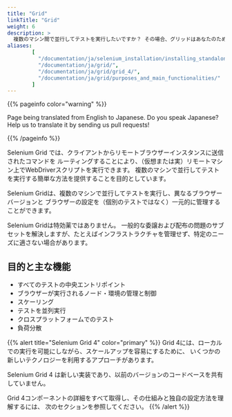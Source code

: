 ```yaml
---
title: "Grid"
linkTitle: "Grid"
weight: 6
description: >
  複数のマシン間で並行してテストを実行したいですか？ その場合、グリッドはあなたのためになります。
aliases: 
        [
          "/documentation/ja/selenium_installation/installing_standalone_server/",
          "/documentation/ja/grid/",
          "/documentation/ja/grid/grid_4/",
          "/documentation/ja/grid/purposes_and_main_functionalities/"
        ]
---
```


{{% pageinfo color="warning" %}}
<p class="lead">
   <i class="fas fa-language display-4"></i> 
   Page being translated from 
   English to Japanese. Do you speak Japanese? Help us to translate
   it by sending us pull requests!
</p>
{{% /pageinfo %}}

Selenium Grid では、クライアントからリモートブラウザーインスタンスに送信されたコマンドを
ルーティングすることにより、（仮想または実）リモートマシン上でWebDriverスクリプトを実行できます。 
複数のマシンで並行してテストを実行する簡単な方法を提供することを目的としています。

Selenium Gridは、複数のマシンで並行してテストを実行し、異なるブラウザーバージョンと
ブラウザーの設定を（個別のテストではなく）一元的に管理することができます。

Selenium Gridは特効薬ではありません。 
一般的な委譲および配布の問題のサブセットを解決しますが、たとえばインフラストラクチャを管理せず、特定のニーズに適さない場合があります。

## 目的と主な機能

* すべてのテストの中央エントリポイント
* ブラウザーが実行されるノード・環境の管理と制御
* スケーリング
* テストを並列実行
* クロスプラットフォームでのテスト
* 負荷分散


{{% alert title="Selenium Grid 4" color="primary" %}}
Grid 4には、ローカルでの実行を可能にしながら、スケールアップを容易にするために、
いくつかの新しいテクノロジーを利用するアプローチがあります。

Selenium Grid 4 は新しい実装であり、以前のバージョンのコードベースを共有していません。

Grid 4コンポーネントの詳細をすべて取得し、その仕組みと独自の設定方法を理解するには、
次のセクションを参照してください。
{{% /alert %}}





